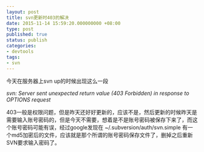 ```yaml
---
layout: post
title: svn更新时403的解决
date: 2015-11-14 15:59:20.000000000 +08:00
type: post
published: true
status: publish
categories:
- devtools
tags:
- svn
---
```

今天在服务器上svn up的时候出现这么一段

*svn: Server sent unexpected return value (403 Forbidden) in response to OPTIONS request*

403一般是权限问题，但是昨天还好好更新的，应该不是，然后更新的时候昨天是需要输入账号密码的，但是今天不需要，想着是不是账号密码被保存下来了，而这个账号密码可能有误，经过google发现在 ~/.subversion/auth/svn.simple 有一个md5加密后的文件，应该就是那个所谓的账号密码保存文件了，删掉之后重新SVN要求输入密码了。